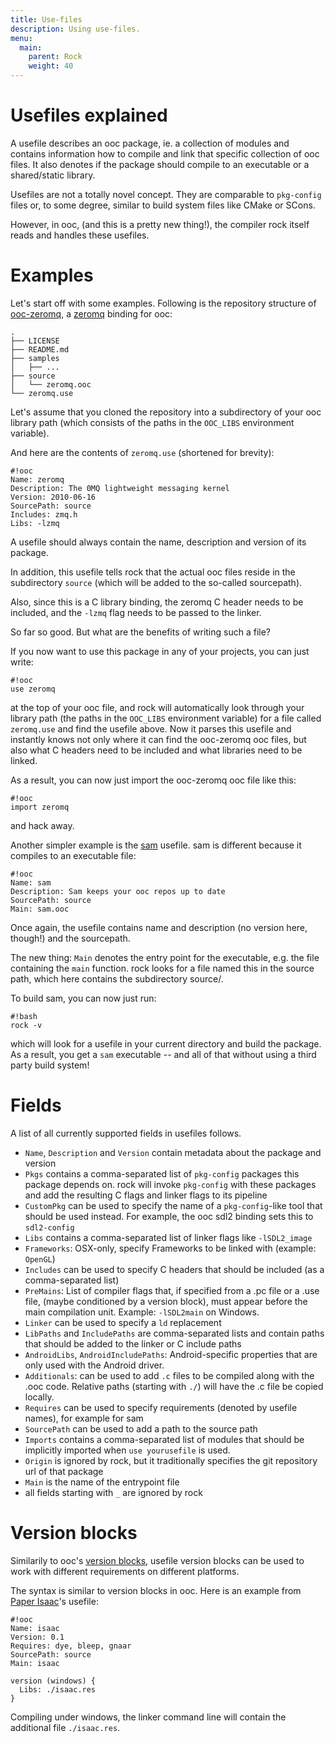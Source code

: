```yaml
---
title: Use-files
description: Using use-files.
menu:
  main:
    parent: Rock
    weight: 40
---
```



# Usefiles explained

A usefile describes an ooc package, ie. a collection of modules and contains information
how to compile and link that specific collection of ooc files.
It also denotes if the package should compile to an executable or a shared/static library.

Usefiles are not a totally novel concept. They are comparable to `pkg-config` files or, to
some degree, similar to build system files like CMake or SCons.

However, in ooc, (and this is a pretty new thing!),
the compiler rock itself reads and handles these usefiles.

# Examples

Let's start off with some examples. Following is the repository structure of
[ooc-zeromq](https://github.com/nddrylliog/ooc-zeromq), a [zeromq](http://zeromq.org) binding
for ooc:

    .
    ├── LICENSE
    ├── README.md
    ├── samples
    │   ├── ...
    ├── source
    │   └── zeromq.ooc
    └── zeromq.use

Let's assume that you cloned the repository into a subdirectory of your ooc library path
(which consists of the paths in the `OOC_LIBS` environment variable).

And here are the contents of `zeromq.use` (shortened for brevity):

    #!ooc
    Name: zeromq
    Description: The 0MQ lightweight messaging kernel
    Version: 2010-06-16
    SourcePath: source
    Includes: zmq.h
    Libs: -lzmq

A usefile should always contain the name, description and version of its package.

In addition, this usefile tells rock that the actual ooc files reside in the subdirectory
`source` (which will be added to the so-called sourcepath).

Also, since this is a C library binding, the zeromq C header needs to be included,
and the `-lzmq` flag needs to be passed to the linker.

So far so good. But what are the benefits of writing such a file?

If you now want to use this package in any of your projects, you can just write:

    #!ooc
    use zeromq

at the top of your ooc file, and rock will automatically look through your library path
(the paths in the `OOC_LIBS` environment variable) for a file called `zeromq.use` and find
the usefile above. Now it parses this usefile and instantly knows not only where it can
find the ooc-zeromq ooc files, but also what C headers need to be included and
what libraries need to be linked.

As a result, you can now just import the ooc-zeromq ooc file like this:

    #!ooc
    import zeromq

and hack away.

Another simpler example is the [sam](https://github.com/nddrylliog/sam) usefile. sam is
different because it compiles to an executable file:

    #!ooc
    Name: sam
    Description: Sam keeps your ooc repos up to date
    SourcePath: source
    Main: sam.ooc

Once again, the usefile contains name and description (no version here, though!) and
the sourcepath.

The new thing: `Main` denotes the entry point for the executable, e.g. the file
containing the `main` function. rock looks for a file named this in the source path,
which here contains the subdirectory source/.

To build sam, you can now just run:

    #!bash
    rock -v

which will look for a usefile in your current directory and build the package. As a result,
you get a `sam` executable -- and all of that without using a third party build system!

# Fields

A list of all currently supported fields in usefiles follows.

 * `Name`, `Description` and `Version` contain metadata about the package
   and version
 * `Pkgs` contains a comma-separated list of `pkg-config` packages this
   package depends on. rock will invoke `pkg-config` with these packages
   and add the resulting C flags and linker flags to its pipeline
 * `CustomPkg` can be used to specify the name of a `pkg-config`-like tool
   that should be used instead. For example, the ooc sdl2 binding sets
   this to `sdl2-config`
 * `Libs` contains a comma-separated list of linker flags like `-lSDL2_image`
 * `Frameworks`: OSX-only, specify Frameworks to be linked with (example: `OpenGL`)
 * `Includes` can be used to specify C headers that should be included
   (as a comma-separated list)
 * `PreMains`: List of compiler flags that, if specified from a .pc file or a .use file,
   (maybe conditioned by a version block), must appear before the main compilation unit.
   Example: `-lSDL2main` on Windows.
 * `Linker` can be used to specify a `ld` replacement
 * `LibPaths` and `IncludePaths` are comma-separated lists and contain
   paths that should be added to the linker or C include paths
 * `AndroidLibs`, `AndroidIncludePaths`: Android-specific properties that are
   only used with the Android driver.
 * `Additionals`: can be used to add `.c` files to be compiled along with the .ooc code.
   Relative paths (starting with `./`) will have the .c file be copied locally.
 * `Requires` can be used to specify requirements (denoted by usefile
   names), for example for sam
 * `SourcePath` can be used to add a path to the source path
 * `Imports` contains a comma-separated list of modules that should be
   implicitly imported when `use yourusefile` is used.
 * `Origin` is ignored by rock, but it traditionally specifies the
   git repository url of that package
 * `Main` is the name of the entrypoint file
 * all fields starting with `_` are ignored by rock

# Version blocks

Similarily to ooc's [version blocks][ver], usefile version blocks
can be used to work with different requirements on different platforms.

[ver]: /docs/lang/preprocessor/#version-blocks

The syntax is similar to version blocks in ooc. Here is an example from
[Paper Isaac](https://github.com/nddrylliog/isaac-paper)'s usefile:

    #!ooc
    Name: isaac
    Version: 0.1
    Requires: dye, bleep, gnaar
    SourcePath: source
    Main: isaac

    version (windows) {
      Libs: ./isaac.res
    }

Compiling under windows, the linker command line will contain the additional file
`./isaac.res`.

